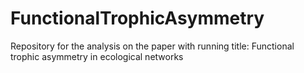 # FunctionalTrophicAsymmetry
Repository for the analysis on the paper with running title: Functional trophic asymmetry in ecological networks
